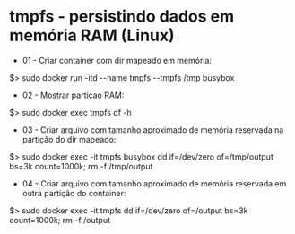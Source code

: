 tmpfs - persistindo dados em memória RAM (Linux)
============

* 01 - Criar container com dir mapeado em memória:

$>  sudo docker run -itd --name tmpfs --tmpfs /tmp busybox

* 02 - Mostrar particao RAM:

$>  sudo docker exec tmpfs df -h

* 03 - Criar arquivo com tamanho aproximado de memória reservada na partição do dir mapeado:

$>  sudo docker exec -it tmpfs busybox  dd if=/dev/zero of=/tmp/output bs=3k count=1000k; rm -f /tmp/output

* 04 - Criar arquivo com tamanho aproximado de memória reservada em outra partição do container:

$>  sudo docker exec -it tmpfs dd if=/dev/zero of=/output bs=3k count=1000k; rm -f /output





